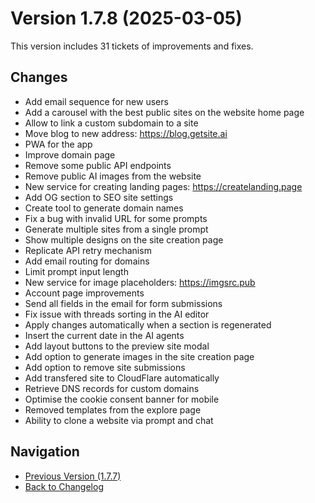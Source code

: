 # Version 1.7.8 (2025-03-05)

This version includes 31 tickets of improvements and fixes.

## Changes

- Add email sequence for new users
- Add a carousel with the best public sites on the website home page
- Allow to link a custom subdomain to a site
- Move blog to new address: https://blog.getsite.ai
- PWA for the app
- Improve domain page
- Remove some public API endpoints
- Remove public AI images from the website
- New service for creating landing pages: https://createlanding.page
- Add OG section to SEO site settings
- Create tool to generate domain names
- Fix a bug with invalid URL for some prompts
- Generate multiple sites from a single prompt
- Show multiple designs on the site creation page
- Replicate API retry mechanism
- Add email routing for domains
- Limit prompt input length
- New service for image placeholders: https://imgsrc.pub
- Account page improvements
- Send all fields in the email for form submissions
- Fix issue with threads sorting in the AI editor
- Apply changes automatically when a section is regenerated
- Insert the current date in the AI agents
- Add layout buttons to the preview site modal
- Add option to generate images in the site creation page
- Add option to remove site submissions
- Add transfered site to CloudFlare automatically
- Retrieve DNS records for custom domains
- Optimise the cookie consent banner for mobile
- Removed templates from the explore page
- Ability to clone a website via prompt and chat

## Navigation

- [Previous Version (1.7.7)](1.7.7)
- [Back to Changelog](../changelog)
